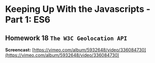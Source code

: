 # Keeping Up With the Javascripts - Part 1: ES6

## Homework 18 `The W3C Geolocation API`

**Screencast:** [https://vimeo.com/album/5932648/video/336084730](https://vimeo.com/album/5932648/video/336084730)
